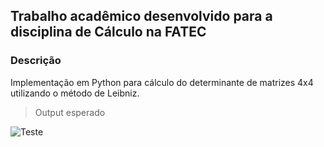 ## Trabalho acadêmico desenvolvido para a disciplina de Cálculo na FATEC

### Descrição
Implementação em Python para cálculo do determinante de matrizes 4x4 utilizando o método de Leibniz.

> Output esperado

![Teste](https://github.com/user-attachments/assets/5bb3564b-606b-415c-a0f7-fbc3f86f57be)

